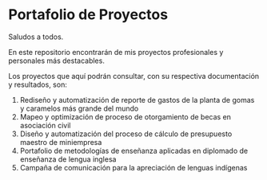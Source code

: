 # Portafolio de Proyectos

Saludos a todos.

En este repositorio encontrarán de mis proyectos profesionales y personales más destacables.

Los proyectos que aquí podrán consultar, con su respectiva documentación y resultados, son:

1. Rediseño y automatización de reporte de gastos de la planta de gomas y caramelos más grande del mundo
2. Mapeo y optimización de proceso de otorgamiento de becas en asociación civil
3. Diseño y automatización del proceso de cálculo de presupuesto maestro de miniempresa
4. Portafolio de metodologías de enseñanza aplicadas en diplomado de enseñanza de lengua inglesa
5. Campaña de comunicación para la apreciación de lenguas indígenas

